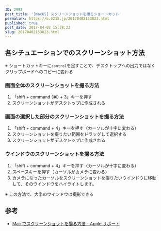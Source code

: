 ```yaml
---
ID: 2992
post_title: '[macOS] スクリーンショットを撮るショートカット'
permalink: https://b.0218.jp/20170402153823.html
published: true
post_date: 2017-04-02 15:38:23
slug: 20170402153823.html
---
```

<h2>各シチュエーションでのスクリーンショット方法</h2>

※ ショートカットキーに<code>control</code>を足すことで、デスクトップへの出力ではなくクリップボードへのコピーに変わる

<h3>画面全体のスクリーンショットを撮る方法</h3>

<ol>
<li>「shift + command (⌘) + 3」キーを押す</li>
<li>スクリーンショットがデスクトップに作成される</li>
</ol>

<h3>画面の選択した部分のスクリーンショットを撮る方法</h3>

<ol>
<li>「shift + command + 4」キーを押す（カーソルが十字に変わる）</li>
<li>スクリーンショットを撮りたい範囲をドラッグして選択する</li>
<li>スクリーンショットがデスクトップに作成される</li>
</ol>

<h3>ウインドウのスクリーンショットを撮る方法</h3>

<ol>
<li>「shift + command + 4」キーを押す（カーソルが十字に変わる）</li>
<li>スペースキーを押す（カーソルがカメラに変わる）</li>
<li>カメラになったカーソルをスクリーンショットを撮りたいウインドウに移動して、そのウインドウをハイライトします。</li>
</ol>

<p class="text-info">※ この方法で、大半のウインドウは撮影できる</p>

<h2>参考</h2>

<ul>
<li><a href="https://support.apple.com/ja-jp/HT201361">Mac でスクリーンショットを撮る方法 - Apple サポート</a></li>
</ul>